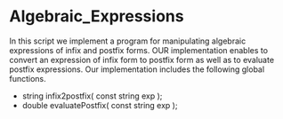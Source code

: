 # Algebraic_Expressions

In this script we implement a program for manipulating algebraic expressions of infix and postfix forms. OUR implementation enables to convert an expression of infix form to postfix form as well as to evaluate postfix expressions.
Our implementation includes the following global functions.
* string infix2postfix( const string exp );
* double evaluatePostfix( const string exp );
